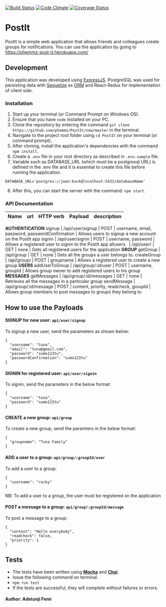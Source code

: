 [![Build Status](https://travis-ci.org/phemmz/PostIt.svg?branch=develop)](https://travis-ci.org/phemmz/PostIt) [![Code Climate](https://codeclimate.com/github/phemmz/PostIt/badges/gpa.svg)](https://codeclimate.com/github/phemmz/PostIt) [![Coverage Status](https://coveralls.io/repos/github/phemmz/PostIt/badge.svg?branch=develop)](https://coveralls.io/github/phemmz/PostIt?branch=develop)

# PostIt
PostIt is a simple web application that allows friends and colleagues create groups for notifications.
You can use the application by going to https://phemmz-post-it.herokuapp.com/

## Development

This application was developed using [ExpressJS](http://expressjs.com). PostgreSQL was used for persisting data with [Sequelize](https://http://docs.sequelizejs.com) as [ORM](https://en.wikipedia.org/wiki/Object-relational_mapping) and React-Redux for implementation of client side.

### Installation
1. Start up your terminal (or Command Prompt on Windows OS).
2. Ensure that you have `node` installed on your PC.
3. Clone the repository by entering the command `git clone https://github.com/phemmz/PostIt/new/master` in the terminal.
4. Navigate to the project root folder using `cd PostIt` on your terminal (or command prompt).
5. After cloning, install the application's dependencies with the command `npm install`.
6. Create a `.env` file in your root directory as described in `.env.sample` file.
7. Variable such as DATABASE_URL (which must be a postgresql URL) is defined in the .env file and it is essential to create this file before running the application.
```
DATABASE_URL='postgres://jean:buck@localhost:5432/databaseName'
```
8. After this, you can start the server with the command: `npm start`.

### API Documentation

Name   |     url       |   HTTP verb  | Payload  |   description
------ | ------------- | ------------ | ---------| -------------------
**AUTHENTICATION** 
signup     |  /api/user/signup     |     POST     | username, email, password, passwordConfirmation |  Allows users to signup a new account on the PostIt app
signin     |    /api/user/signin   |    POST      | username, password | Allows a registered user to signin to the PostIt app
allusers   | /api/user/            |    GET       | none | Gets all registered users for the application
**GROUP** 
getGroup     |    /api/group   |    GET      | none  |   Gets all the groups a user belongs to.
createGroup     |  /api/group/     |     POST     | groupname | Allows a registered user to create a new group
**USERS** 
addUserToGroup     |  /api/group/:id/user     |     POST     | username, groupId | Allows group owner to add registered users to his group
**MESSAGES**
getMessages    |    /api/group/:id/messages   |    GET      | none |   Retrieves all the messages in a particular group
sendMessage     |  /api/group/:id/message     |     POST     | content, priority, readcheck, groupId | Allows group members to post messages to groups they belong to

## How to use the Payloads

#### SIGNUP for new user: `api/user/signup`
To signup a new user, send the parameters as shown below:
```
{
  "username": "tuna",
  "email": "tuna@gmail.com",
  "password": "sumo123tu",
  "passwordConfirmation": "sumo123tu"
}
```

#### SIGNIN for registered user: `api/user/signin`
To signin, send the parameters in the below format:
```
{
  "username": "tuna",
  "password": "sumo123tu"
}
```

#### CREATE a new group: `api/group`
To create a new group, send the paramters in the below format:
```
{
  "groupname": "Tuna Family"
}
```
#### ADD a user to a group: `api/group/:groupId/user`
To add a user to a group:
```
{
  "username": "rocky"
}
```
NB: To add a user to a group, the user must be registered on the application

#### POST a message to a group: `api/group/:groupId/message`
To post a message to a group:
```
{
  "content": "Hello everybody",
  "readcheck": false,
  "priority": 1
}
```

## Tests
*  The tests have been written using **[Mocha](https://www.npmjs.com/package/mocha)** and **[Chai](https://www.npmjs.com/package/chai)**.
*  Issue the following command on terminal.
  *  `npm run test`
*  If the tests are successful, they will complete without failures or errors.

#### Author: Adetunji Femi
